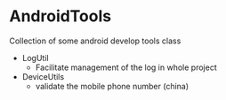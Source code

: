 # AndroidTools
Collection of some android develop tools class

* LogUtil
  * Facilitate management of the log in whole project
* DeviceUtils
  * validate the mobile phone number (china)
